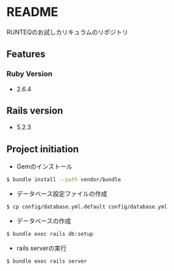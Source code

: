 # README
RUNTEQのお試しカリキュラムのリポジトリ

## Features

### Ruby Version

- 2.6.4

## Rails version

- 5.2.3

## Project initiation

- Gemのインストール

```bash
$ bundle install --path vendor/bundle
```

- データベース設定ファイルの作成

```bash
$ cp config/database.yml.default config/database.yml
```


- データベースの作成

```bash
$ bundle exec rails db:setup
```

- rails serverの実行

```bash
$ bundle exec rails server
```
